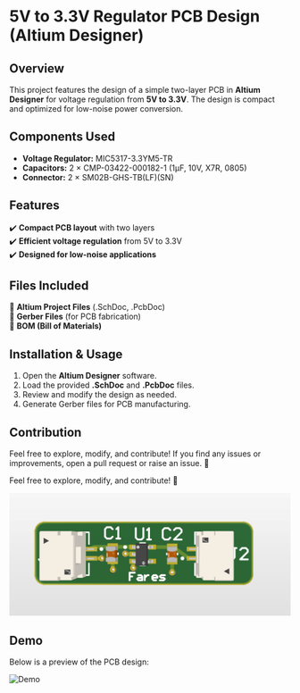 # 5V to 3.3V Regulator PCB Design (Altium Designer)

## Overview
This project features the design of a simple two-layer PCB in **Altium Designer** for voltage regulation from **5V to 3.3V**. The design is compact and optimized for low-noise power conversion.

## Components Used
- **Voltage Regulator:** MIC5317-3.3YM5-TR
- **Capacitors:** 2 × CMP-03422-000182-1 (1µF, 10V, X7R, 0805)
- **Connector:** 2 × SM02B-GHS-TB(LF)(SN)

## Features
✔️ **Compact PCB layout** with two layers  
✔️ **Efficient voltage regulation** from 5V to 3.3V  
✔️ **Designed for low-noise applications**  

## Files Included
📁 **Altium Project Files** (.SchDoc, .PcbDoc)  
📁 **Gerber Files** (for PCB fabrication)  
📁 **BOM (Bill of Materials)**  

## Installation & Usage
1. Open the **Altium Designer** software.
2. Load the provided **.SchDoc** and **.PcbDoc** files.
3. Review and modify the design as needed.
4. Generate Gerber files for PCB manufacturing.

## Contribution
Feel free to explore, modify, and contribute! If you find any issues or improvements, open a pull request or raise an issue. 🚀




Feel free to explore, modify, and contribute! 🚀


![Image Alt](https://github.com/FaresAmor/HARDWARE-Design/blob/403708126704611446c14cd4ab31e6370bbe946b/Reg.png)
## Demo
Below is a preview of the PCB design:

![Demo](https://github.com/FaresAmor/HARDWARE-Design/blob/main/reg.gif)


